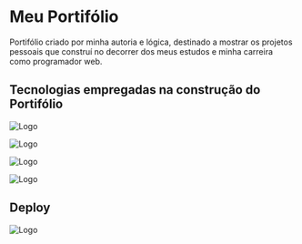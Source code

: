 
# Meu Portifólio

Portifólio criado por minha autoria e lógica, destinado a mostrar os projetos pessoais que construí no decorrer dos meus estudos e minha carreira como programador web.

## Tecnologias empregadas na construção do Portifólio


![Logo](https://img.shields.io/badge/HTML5-E34F26?style=for-the-badge&logo=html5&logoColor=white)

![Logo](https://img.shields.io/badge/CSS3-1572B6?style=for-the-badge&logo=css3&logoColor=white)

![Logo]((https://img.shields.io/badge/Bootstrap-563D7C?style=for-the-badge&logo=bootstrap&logoColor=white))

![Logo](https://img.shields.io/badge/JavaScript-323330?style=for-the-badge&logo=javascript&logoColor=F7DF1E)

## Deploy

![Logo](https://img.shields.io/badge/Vercel-000000?style=for-the-badge&logo=vercel&logoColor=white)
